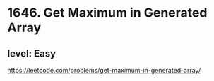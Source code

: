 # 1646. Get Maximum in Generated Array
## level: Easy
https://leetcode.com/problems/get-maximum-in-generated-array/
